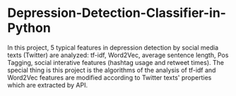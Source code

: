 # Depression-Detection-Classifier-in-Python
In this project, 5 typical features in depression detection by social media texts (Twitter) are analyzed: tf-idf, Word2Vec, average sentence length, Pos Tagging, social interative features (hashtag usage and retweet times). The special thing is this project is the algorithms of the analysis of tf-idf and Word2Vec features are modified according to Twitter texts' properties which are extracted by API.
